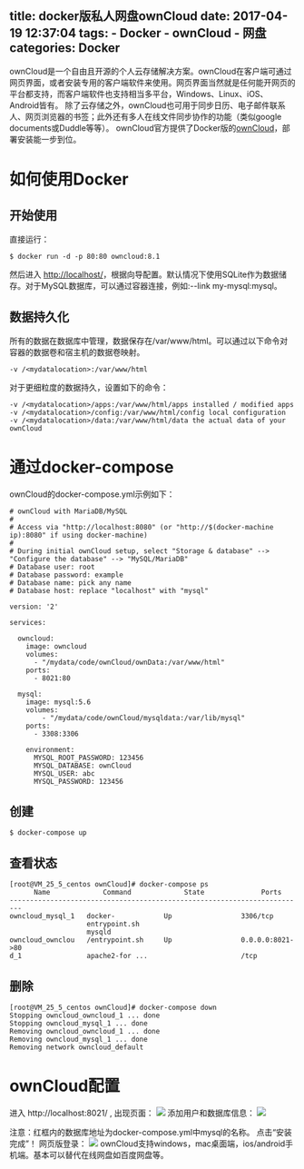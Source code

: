 title: docker版私人网盘ownCloud
date: 2017-04-19 12:37:04
tags: 
	- Docker
	- ownCloud
	- 网盘
categories: Docker
---
ownCloud是一个自由且开源的个人云存储解决方案。ownCloud在客户端可通过网页界面，或者安装专用的客户端软件来使用。网页界面当然就是任何能开网页的平台都支持，而客户端软件也支持相当多平台，Windows、Linux、iOS、Android皆有。
除了云存储之外，ownCloud也可用于同步日历、电子邮件联系人、网页浏览器的书签；此外还有多人在线文件同步协作的功能（类似google documents或Duddle等等）。
ownCloud官方提供了Docker版的[ownCloud](https://store.docker.com/images/owncloud?tab=description)，部署安装能一步到位。
<!-- more -->

# 如何使用Docker
## 开始使用
直接运行：
```
$ docker run -d -p 80:80 owncloud:8.1
```
然后进入 [http://localhost/](http://localhost/)，根据向导配置。默认情况下使用SQLite作为数据储存。对于MySQL数据库，可以通过容器连接，例如:--link my-mysql:mysql。
## 数据持久化
所有的数据在数据库中管理，数据保存在/var/www/html。可以通过以下命令对容器的数据卷和宿主机的数据卷映射。
```
-v /<mydatalocation>:/var/www/html
```
对于更细粒度的数据持久，设置如下的命令：
```
-v /<mydatalocation>/apps:/var/www/html/apps installed / modified apps
-v /<mydatalocation>/config:/var/www/html/config local configuration
-v /<mydatalocation>/data:/var/www/html/data the actual data of your ownCloud
```
# 通过docker-compose
ownCloud的docker-compose.yml示例如下：
```
# ownCloud with MariaDB/MySQL
#
# Access via "http://localhost:8080" (or "http://$(docker-machine ip):8080" if using docker-machine)
#
# During initial ownCloud setup, select "Storage & database" --> "Configure the database" --> "MySQL/MariaDB"
# Database user: root
# Database password: example
# Database name: pick any name
# Database host: replace "localhost" with "mysql"

version: '2'

services:

  owncloud:
    image: owncloud
    volumes:
      - "/mydata/code/ownCloud/ownData:/var/www/html"
    ports:
      - 8021:80

  mysql:
    image: mysql:5.6
    volumes:
        - "/mydata/code/ownCloud/mysqldata:/var/lib/mysql"
    ports:
      - 3308:3306

    environment:
      MYSQL_ROOT_PASSWORD: 123456
      MYSQL_DATABASE: ownCloud
      MYSQL_USER: abc
      MYSQL_PASSWORD: 123456
```
## 创建
```
$ docker-compose up
```
## 查看状态
```
[root@VM_25_5_centos ownCloud]# docker-compose ps
      Name             Command             State              Ports
-------------------------------------------------------------------------
owncloud_mysql_1   docker-            Up                 3306/tcp
                   entrypoint.sh
                   mysqld
owncloud_ownclou   /entrypoint.sh     Up                 0.0.0.0:8021->80
d_1                apache2-for ...                       /tcp
```
## 删除
```
[root@VM_25_5_centos ownCloud]# docker-compose down
Stopping owncloud_owncloud_1 ... done
Stopping owncloud_mysql_1 ... done
Removing owncloud_owncloud_1 ... done
Removing owncloud_mysql_1 ... done
Removing network owncloud_default
```
# ownCloud配置
进入 http://localhost:8021/ , 出现页面：
![](http://7xo67b.com1.z0.glb.clouddn.com/2017-04-19/own1.png)
添加用户和数据库信息：
![](http://7xo67b.com1.z0.glb.clouddn.com/2017-04-19/own2.png)

注意：红框内的数据库地址为docker-compose.yml中mysql的名称。
点击“安装完成”！
网页版登录：
![](http://7xo67b.com1.z0.glb.clouddn.com/2017-04-19/own3.png)
ownCloud支持windows，mac桌面端，ios/android手机端。基本可以替代在线网盘如百度网盘等。

